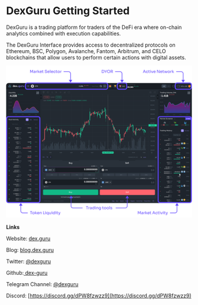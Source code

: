 # DexGuru Getting Started

DexGuru is a  trading platform for traders of the DeFi era where on-chain analytics combined with execution capabilities.&#x20;

The DexGuru Interface provides access to decentralized protocols on Ethereum, BSC, Polygon, Avalanche, Fantom, Arbitrum, and CELO blockchains that allow users to perform certain actions with digital assets.

![](<.gitbook/assets/DexGuru Getting Started (1).png>)

**Links**

Website: [dex.guru](https://dex.guru)&#x20;

Blog: [blog.dex.guru](https://blog.dex.guru)

Twitter: [@dexguru](https://twitter.com/dexguru)&#x20;

Github:[ dex-guru](https://github.com/dex-guru/)

Telegram Channel: [@dexguru ](https://t.me/dexguru)&#x20;

Discord: [https://discord.gg/dPW8fzwzz9](https://discord.gg/dPW8fzwzz9)

